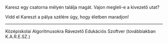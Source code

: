 Karesz egy csatorna mélyén találja magát. Vajon megleli-e a kivezető utat?

Vidd el Kareszt a pálya szélére úgy, hogy életben maradjon!


-----------------------------------------------------------------------------------
Középiskolai Algoritmusokra Rávezető Edukációs Szoftver (továbbiakban K.A.R.E.SZ.)
